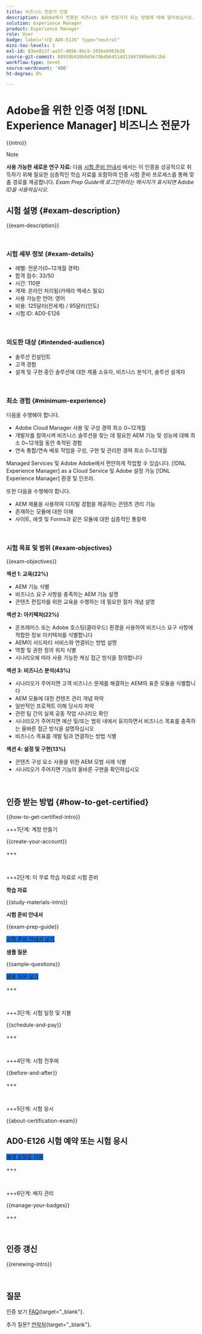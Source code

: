 ```yaml
---
title: 비즈니스 전문가 인증
description: Adobe에서 인증된 비즈니스 실무 전문가가 되는 방법에 대해 알아보십시오. [!DNL Experience Manager].
solution: Experience Manager
product: Experience Manager
role: User
badge: label="시험 AD0-E126" type="neutral"
mini-toc-levels: 1
exl-id: 83ee013f-aa37-409b-8bcb-385be6962b26
source-git-commit: 88939b438b9d3e79b4b6451dd11607989e60c1b6
workflow-type: tm+mt
source-wordcount: '480'
ht-degree: 0%

---
```


# Adobe을 위한 인증 여정 [!DNL Experience Manager] 비즈니스 전문가

{{intro}}

>[!NOTE]
>
>**사용 가능한 새로운 연구 자료:** 다음 [시험 준비 안내서](https://app.rockinfo.com/courses/playScorm/366) 에서는 이 인증을 성공적으로 취득하기 위해 필요한 심층적인 학습 자료를 포함하여 인증 시험 준비 프로세스를 통해 맞춤 경로를 제공합니다. _Exam Prep Guide에 로그인하라는 메시지가 표시되면 Adobe ID을 사용하십시오._

## 시험 설명 {#exam-description}

{{exam-description}}

<br>

### 시험 세부 정보 {#exam-details}

* 레벨: 전문가(0~12개월 경력)
* 합격 점수: 33/50
* 시간: 110분
* 게재: 온라인 처리됨(카메라 액세스 필요)
* 사용 가능한 언어: 영어
* 비용: 125달러(전세계) / 95달러(인도)
* 시험 ID: AD0-E126

<br>

### 의도한 대상 {#intended-audience}

* 솔루션 컨설턴트
* 고객 경험
* 설계 및 구현 중인 솔루션에 대한 제품 소유자, 비즈니스 분석가, 솔루션 설계자

<br>

### 최소 경험 {#minimum-experience}

다음을 수행해야 합니다.

* Adobe Cloud Manager 사용 및 구성 경력 최소 0~12개월
* 개발자를 참여시켜 비즈니스 솔루션을 찾는 데 필요한 AEM 기능 및 성능에 대해 최소 0~12개월 동안 축적된 경험
* 연속 통합/연속 배포 작업을 구성, 구현 및 관리한 경력 최소 0~12개월

Managed Services 및 Adobe Adobe에서 편안하게 작업할 수 있습니다. [!DNL Experience Manager] as a Cloud Service 및 Adobe 설정 가능 [!DNL Experience Manager] 환경 및 인프라.

또한 다음을 수행해야 합니다.

* AEM 제품을 사용하여 디지털 경험을 제공하는 콘텐츠 관리 기능
* 존재하는 모듈에 대한 이해
* 사이트, 에셋 및 Forms과 같은 모듈에 대한 심층적인 통찰력

<br>

### 시험 목표 및 범위 {#exam-objectives}

{{exam-objectives}}

**섹션 1: 교육(22%)**

* AEM 기능 식별
* 비즈니스 요구 사항을 충족하는 AEM 기능 설명
* 콘텐츠 편집자를 위한 교육을 수행하는 데 필요한 절차 개념 설명

**섹션 2: 아키텍처(22%)**

* 온프레미스 또는 Adobe 호스팅(클라우드) 환경을 사용하여 비즈니스 요구 사항에 적합한 정보 아키텍처를 식별합니다
* AEM이 서드파티 서비스와 연결되는 방법 설명
* 역할 및 권한 정의 위치 식별
* 시나리오에 따라 사용 가능한 캐싱 접근 방식을 정의합니다

**섹션 3: 비즈니스 분석(43%)**

* 시나리오가 주어지면 고객 비즈니스 문제를 해결하는 AEM의 표준 모듈을 식별합니다
* AEM 모듈에 대한 컨텐츠 관리 개념 파악
* 일반적인 프로젝트 이해 당사자 파악
* 관련 팀 간의 실제 공동 작업 시나리오 확인
* 시나리오가 주어지면 예산 및/또는 범위 내에서 유지하면서 비즈니스 목표를 충족하는 올바른 접근 방식을 설명하십시오
* 비즈니스 목표를 개발 팀과 연결하는 방법 식별

**섹션 4: 설정 및 구현(13%)**

* 콘텐츠 구성 요소 사용을 위한 AEM 모범 사례 식별
* 시나리오가 주어지면 기능의 올바른 구현을 확인하십시오

<br>

## 인증 받는 방법 {#how-to-get-certified}

{{how-to-get-certified-intro}}

+++1단계: 계정 만들기

{{create-your-account}}

+++

<br>

+++2단계: 이 무료 학습 자료로 시험 준비

**학습 자료**

{{study-materials-intro}}

**시험 준비 안내서**

{{exam-prep-guide}}

<a href="https://app.rockinfo.com/courses/playScorm/366" target="_blank" class="spectrum-Button spectrum-Button--fill spectrum-Button--accent spectrum-Button--sizeM is-margin-bottom-big-big at-element-click-tracking" style="background-color:#1473E6">

<span class="spectrum-Button-label has-no-wrap">
   시험 준비 안내서 보기
</span>
</a>

**샘플 질문**

{{sample-questions}}

<a href="https://scorpion.caveon.com/launchpad/ad0-e126-adobe-experience-manager-business-practitioner-professional-copy-ddww4w" target="_blank" class="spectrum-Button spectrum-Button--fill spectrum-Button--accent spectrum-Button--sizeM is-margin-bottom-big-big at-element-click-tracking" style="background-color:#1473E6">

<span class="spectrum-Button-label has-no-wrap">
   샘플 질문 보기
</span>
</a>

+++

<br>

+++3단계: 시험 일정 및 지불

{{schedule-and-pay}}

+++

<br>

+++4단계: 시험 전후에

{{before-and-after}}

+++

<br>

+++5단계: 시험 응시

{{about-certification-exam}}

## AD0-E126 시험 예약 또는 시험 응시

<a href="https://www.certmetrics.com/adobe/candidate/examity_sso.aspx?eid=AD0-E126" target="_blank" class="spectrum-Button spectrum-Button--fill spectrum-Button--accent spectrum-Button--sizeM is-margin-bottom-big-big at-element-click-tracking" style="background-color:#1473E6">

<span class="spectrum-Button-label has-no-wrap">
   예제 포털로 이동
</span>
</a>

+++

<br>

+++6단계: 배지 관리

{{manage-your-badges}}

+++

<br>

## 인증 갱신

{{renewing-intro}}

<br>

## 질문

인증 보기 [FAQ](https://experienceleague.adobe.com/docs/certification/certification/faq.html){target="_blank"}.

추가 질문? [연락처](mailto:certif@adobe.com){target="_blank"}.